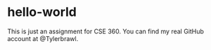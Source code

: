# hello-world

This is just an assignment for CSE 360. You can find my real GitHub account at @Tylerbrawl.
